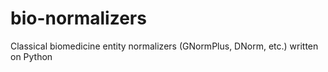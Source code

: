 # bio-normalizers
Classical biomedicine entity normalizers (GNormPlus, DNorm, etc.) written on Python
